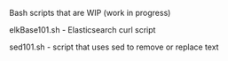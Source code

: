 Bash scripts that are WIP (work in progress)

elkBase101.sh - Elasticsearch curl script

sed101.sh - script that uses sed to remove or replace text
